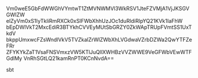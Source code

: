 Vm0weE5GbFdWWGhVYmtwT1ZtMVNWMVl3WkRSV1JteFZVMjA1VjJKSGVGWlZW
elZyVm0xS1IyTkliRmRXCk0xSlFWbXhhUzJOc1duRldiRlpYQ21KVk1IaFhW
bEpDWlVkT2MxcEdiR3BTYkhCVVEyMUtSbGRZY0ZkWApTRUpFVmtSS1UxTkdV
bkppUmxwcFZsWndlVkV5TVZkalZrWlZWbXhLVGdwaVZrbDZWa2QwYTFZeFRr
ZFYKYkZaT1VsaFNSVmxzVW5KTlJuQllXWHBzVVZWWE9VeGFWbVEwWTFGdlMy
VnRhSGtLQ21kamRnPT0KCnNvdA==

sbt